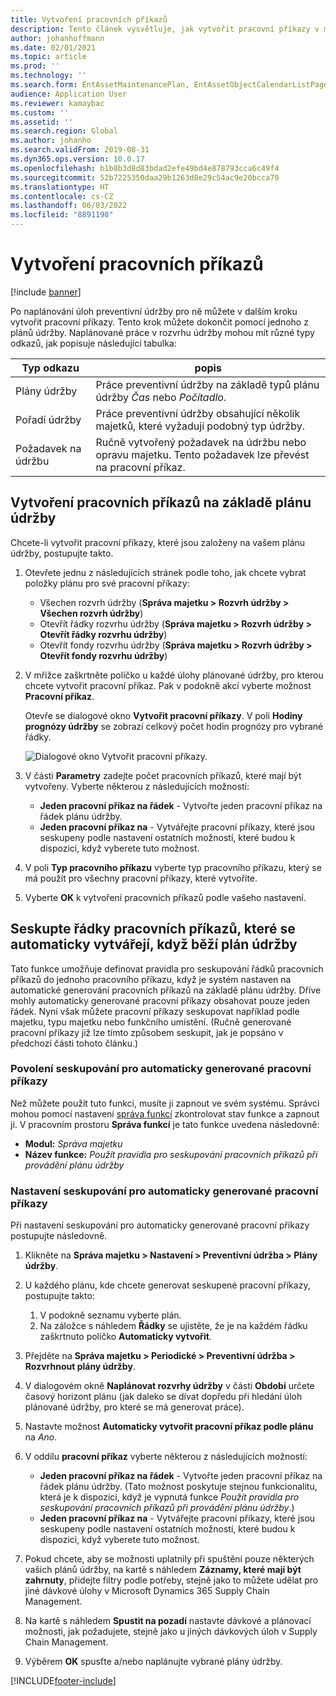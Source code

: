 ```yaml
---
title: Vytvoření pracovních příkazů
description: Tento článek vysvětluje, jak vytvořit pracovní příkazy v modulu Správa majetku.
author: johanhoffmann
ms.date: 02/01/2021
ms.topic: article
ms.prod: ''
ms.technology: ''
ms.search.form: EntAssetMaintenancePlan, EntAssetObjectCalendarListPage, EntAssetObjectCalendarListPagePoolsOpen
audience: Application User
ms.reviewer: kamaybac
ms.custom: ''
ms.assetid: ''
ms.search.region: Global
ms.author: johanho
ms.search.validFrom: 2019-08-31
ms.dyn365.ops.version: 10.0.17
ms.openlocfilehash: b1b8b3d8d83bdad2efe49bd4e878793cca6c49f4
ms.sourcegitcommit: 52b7225350daa29b1263d8e29c54ac9e20bcca70
ms.translationtype: HT
ms.contentlocale: cs-CZ
ms.lasthandoff: 06/03/2022
ms.locfileid: "8891198"
---
```

# <a name="creating-work-orders"></a>Vytvoření pracovních příkazů

[!include [banner](../../includes/banner.md)]

Po naplánování úloh preventivní údržby pro ně můžete v dalším kroku vytvořit pracovní příkazy. Tento krok můžete dokončit pomocí jednoho z plánů údržby. Naplánované práce v rozvrhu údržby mohou mít různé typy odkazů, jak popisuje následující tabulka:

| Typ odkazu | popis |
|---|---|
| Plány údržby | Práce preventivní údržby na základě typů plánu údržby *Čas* nebo *Počítadlo*. |
| Pořadí údržby | Práce preventivní údržby obsahující několik majetků, které vyžadují podobný typ údržby. |
| Požadavek na údržbu | Ručně vytvořený požadavek na údržbu nebo opravu majetku. Tento požadavek lze převést na pracovní příkaz. |

## <a name="create-work-orders-based-on-your-maintenance-schedule"></a>Vytvoření pracovních příkazů na základě plánu údržby

Chcete-li vytvořit pracovní příkazy, které jsou založeny na vašem plánu údržby, postupujte takto.

1. Otevřete jednu z následujících stránek podle toho, jak chcete vybrat položky plánu pro své pracovní příkazy:

    - Všechen rozvrh údržby (**Správa majetku \> Rozvrh údržby \> Všechen rozvrh údržby**)
    - Otevřít řádky rozvrhu údržby (**Správa majetku \> Rozvrh údržby \> Otevřít řádky rozvrhu údržby**)
    - Otevřít fondy rozvrhu údržby (**Správa majetku \> Rozvrh údržby \> Otevřít fondy rozvrhu údržby**)

1. V mřížce zaškrtněte políčko u každé úlohy plánované údržby, pro kterou chcete vytvořit pracovní příkaz. Pak v podokně akcí vyberte možnost **Pracovní příkaz**.

    Otevře se dialogové okno **Vytvořit pracovní příkazy**. V poli **Hodiny prognózy údržby** se zobrazí celkový počet hodin prognózy pro vybrané řádky.

    ![Dialogové okno Vytvořit pracovní příkazy.](media/18-preventive-maintenance.png)

1. V části **Parametry** zadejte počet pracovních příkazů, které mají být vytvořeny. Vyberte některou z následujících možností:

    - **Jeden pracovní příkaz na řádek** - Vytvořte jeden pracovní příkaz na řádek plánu údržby.
    - **Jeden pracovní příkaz na** - Vytvářejte pracovní příkazy, které jsou seskupeny podle nastavení ostatních možností, které budou k dispozici, když vyberete tuto možnost.

1. V poli **Typ pracovního příkazu** vyberte typ pracovního příkazu, který se má použít pro všechny pracovní příkazy, které vytvoříte.
1. Vyberte **OK** k vytvoření pracovních příkazů podle vašeho nastavení.

## <a name="group-work-order-lines-that-are-automatically-created-while-a-maintenance-plan-runs"></a>Seskupte řádky pracovních příkazů, které se automaticky vytvářejí, když běží plán údržby

Tato funkce umožňuje definovat pravidla pro seskupování řádků pracovních příkazů do jednoho pracovního příkazu, když je systém nastaven na automatické generování pracovních příkazů na základě plánu údržby. Dříve mohly automaticky generované pracovní příkazy obsahovat pouze jeden řádek. Nyní však můžete pracovní příkazy seskupovat například podle majetku, typu majetku nebo funkčního umístění. (Ručně generované pracovní příkazy již lze tímto způsobem seskupit, jak je popsáno v předchozí části tohoto článku.)

### <a name="enable-grouping-for-automatically-generated-work-orders"></a>Povolení seskupování pro automaticky generované pracovní příkazy

Než můžete použít tuto funkci, musíte ji zapnout ve svém systému. Správci mohou pomocí nastavení [správa funkcí](../../../fin-ops-core/fin-ops/get-started/feature-management/feature-management-overview.md) zkontrolovat stav funkce a zapnout ji. V pracovním prostoru **Správa funkcí** je tato funkce uvedena následovně:

- **Modul:** *Správa majetku*
- **Název funkce:** *Použít pravidla pro seskupování pracovních příkazů při provádění plánu údržby*

### <a name="set-up-grouping-for-automatically-generated-work-orders"></a>Nastavení seskupování pro automaticky generované pracovní příkazy

Při nastavení seskupování pro automaticky generované pracovní příkazy postupujte následovně.

1. Klikněte na **Správa majetku \> Nastavení \> Preventivní údržba \> Plány údržby**.
1. U každého plánu, kde chcete generovat seskupené pracovní příkazy, postupujte takto:

    1. V podokně seznamu vyberte plán.
    1. Na záložce s náhledem **Řádky** se ujistěte, že je na každém řádku zaškrtnuto políčko **Automaticky vytvořit**.

1. Přejděte na **Správa majetku \> Periodické \> Preventivní údržba \> Rozvrhnout plány údržby**.
1. V dialogovém okně **Naplánovat rozvrhy údržby** v části **Období** určete časový horizont plánu (jak daleko se dívat dopředu při hledání úloh plánované údržby, pro které se má generovat práce).
1. Nastavte možnost **Automaticky vytvořit pracovní příkaz podle plánu** na *Ano*.
1. V oddílu **pracovní příkaz** vyberte některou z následujících možností:

    - **Jeden pracovní příkaz na řádek** - Vytvořte jeden pracovní příkaz na řádek plánu údržby. (Tato možnost poskytuje stejnou funkcionalitu, která je k dispozici, když je vypnutá funkce *Použít pravidla pro seskupování pracovních příkazů při provádění plánu údržby*.)
    - **Jeden pracovní příkaz na** - Vytvářejte pracovní příkazy, které jsou seskupeny podle nastavení ostatních možností, které budou k dispozici, když vyberete tuto možnost.

1. Pokud chcete, aby se možnosti uplatnily při spuštění pouze některých vašich plánů údržby, na kartě s náhledem **Záznamy, které mají být zahrnuty**, přidejte filtry podle potřeby, stejně jako to můžete udělat pro jiné dávkové úlohy v Microsoft Dynamics 365 Supply Chain Management.
1. Na kartě s náhledem **Spustit na pozadí** nastavte dávkové a plánovací možnosti, jak požadujete, stejně jako u jiných dávkových úloh v Supply Chain Management.
1. Výběrem **OK** spusťte a/nebo naplánujte vybrané plány údržby.


[!INCLUDE[footer-include](../../../includes/footer-banner.md)]